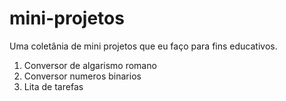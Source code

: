 # mini-projetos
Uma coletânia de mini projetos que eu faço para fins educativos.
1. Conversor de algarismo romano
2. Conversor numeros binarios
3. Lita de tarefas
